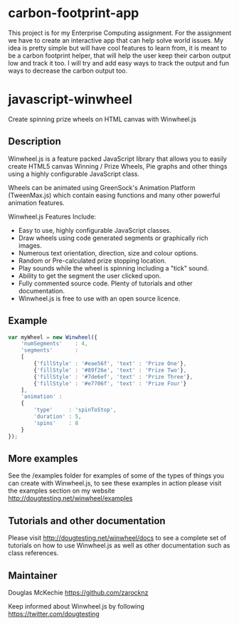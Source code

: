 # carbon-footprint-app

This project is for my Enterprise Computing assignment.
For the assignment we have to create an interactive app that can help solve world issues.
My idea is pretty simple but will have cool features to learn from, it is meant to be a carbon footprint helper, that will help the user keep their carbon output low and track it too.
I will try and add easy ways to track the output and fun ways to decrease the carbon output too.


# javascript-winwheel
Create spinning prize wheels on HTML canvas with Winwheel.js

## Description
Winwheel.js is a feature packed JavaScript library that allows you to easily create HTML5 canvas Winning / Prize Wheels, Pie graphs and other things using a highly configurable JavaScript class.

Wheels can be animated using GreenSock's Animation Platform (TweenMax.js) which contain easing functions and many other powerful animation features.

Winwheel.js Features Include:
* Easy to use, highly configurable JavaScript classes.
* Draw wheels using code generated segments or graphically rich images.
* Numerous text orientation, direction, size and colour options.
* Random or Pre-calculated prize stopping location.
* Play sounds while the wheel is spinning including a "tick" sound.
* Ability to get the segment the user clicked upon.
* Fully commented source code. Plenty of tutorials and other documentation.
* Winwheel.js is free to use with an open source licence.

## Example
```javascript
var myWheel = new Winwheel({
    'numSegments'    : 4,
    'segments'       :
    [
        {'fillStyle' : '#eae56f', 'text' : 'Prize One'},
        {'fillStyle' : '#89f26e', 'text' : 'Prize Two'},
        {'fillStyle' : '#7de6ef', 'text' : 'Prize Three'},
        {'fillStyle' : '#e7706f', 'text' : 'Prize Four'}
    ],
    'animation' :
    {
        'type'     : 'spinToStop',
        'duration' : 5,
        'spins'    : 8
    }
});
```

## More examples
See the /examples folder for examples of some of the types of things you can create with Winwheel.js, to see these examples in action please visit the examples section on my website http://dougtesting.net/winwheel/examples

## Tutorials and other documentation
Please visit http://dougtesting.net/winwheel/docs to see a complete set of tutorials on how to use Winwheel.js as well as other documentation such as class references.

## Maintainer
Douglas McKechie https://github.com/zarocknz

Keep informed about Winwheel.js by following https://twitter.com/dougtesting

